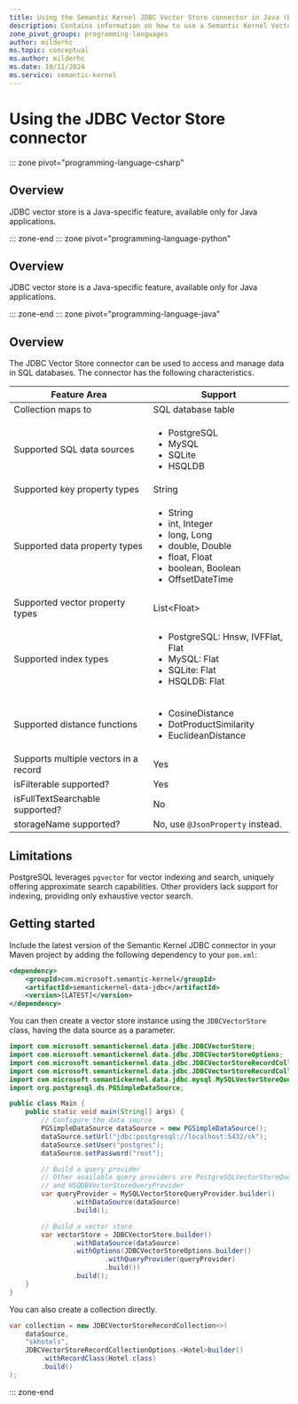 ```yaml
---
title: Using the Semantic Kernel JDBC Vector Store connector in Java (Experimental)
description: Contains information on how to use a Semantic Kernel Vector store connector to access and manipulate data in JDBC for Java.
zone_pivot_groups: programming-languages
author: milderhc
ms.topic: conceptual
ms.author: milderhc
ms.date: 10/11/2024
ms.service: semantic-kernel
---
```

# Using the JDBC Vector Store connector

::: zone pivot="programming-language-csharp"

## Overview

JDBC vector store is a Java-specific feature, available only for Java applications.

::: zone-end
::: zone pivot="programming-language-python"

## Overview

JDBC vector store is a Java-specific feature, available only for Java applications.

::: zone-end
::: zone pivot="programming-language-java"

## Overview

The JDBC Vector Store connector can be used to access and manage data in SQL databases. The connector has the following characteristics.

| Feature Area                      | Support                                                                                                                          |
|-----------------------------------|----------------------------------------------------------------------------------------------------------------------------------|
| Collection maps to                | SQL database table
| Supported SQL data sources        | <ul><li>PostgreSQL</li><li>MySQL</li><li>SQLite</li><li>HSQLDB</li></ul>                                                                                                           |
| Supported key property types      | String                                                                                                                           |
| Supported data property types     | <ul><li>String</li><li>int, Integer</li><li>long, Long</li><li>double, Double</li><li>float, Float</li><li>boolean, Boolean</li><li>OffsetDateTime</li></ul> |
| Supported vector property types   | List\<Float\>                                                                                                          |
| Supported index types             | <ul><li>PostgreSQL: Hnsw, IVFFlat, Flat</li><li>MySQL: Flat</li><li>SQLite: Flat</li><li>HSQLDB: Flat</li></ul>                                                                                              |
| Supported distance functions      | <ul><li>CosineDistance</li><li>DotProductSimilarity</li><li>EuclideanDistance</li></ul>                                        |
| Supports multiple vectors in a record | Yes                                                                                                                          |
| isFilterable supported?           | Yes                                                                                                                              |
| isFullTextSearchable supported?   | No                                                                                                                              |
| storageName supported?    | No, use `@JsonProperty` instead.               |

## Limitations

PostgreSQL leverages `pgvector` for vector indexing and search, uniquely offering approximate search capabilities. Other providers lack support for indexing, providing only exhaustive vector search.

## Getting started

Include the latest version of the Semantic Kernel JDBC connector in your Maven project by adding the following dependency to your `pom.xml`:

```xml
<dependency>
    <groupId>com.microsoft.semantic-kernel</groupId>
    <artifactId>semantickernel-data-jdbc</artifactId>
    <version>[LATEST]</version>
</dependency>
```

You can then create a vector store instance using the `JDBCVectorStore` class, having the data source as a parameter.

```java
import com.microsoft.semantickernel.data.jdbc.JDBCVectorStore;
import com.microsoft.semantickernel.data.jdbc.JDBCVectorStoreOptions;
import com.microsoft.semantickernel.data.jdbc.JDBCVectorStoreRecordCollection;
import com.microsoft.semantickernel.data.jdbc.JDBCVectorStoreRecordCollectionOptions;
import com.microsoft.semantickernel.data.jdbc.mysql.MySQLVectorStoreQueryProvider;
import org.postgresql.ds.PGSimpleDataSource;

public class Main {
    public static void main(String[] args) {
        // Configure the data source
        PGSimpleDataSource dataSource = new PGSimpleDataSource();
        dataSource.setUrl("jdbc:postgresql://localhost:5432/sk");
        dataSource.setUser("postgres");
        dataSource.setPassword("root");

        // Build a query provider
        // Other available query providers are PostgreSQLVectorStoreQueryProvider, SQLiteVectorStoreQueryProvider
        // and HSQDBVectorStoreQueryProvider
        var queryProvider = MySQLVectorStoreQueryProvider.builder()
                .withDataSource(dataSource)
                .build();

        // Build a vector store
        var vectorStore = JDBCVectorStore.builder()
                .withDataSource(dataSource)
                .withOptions(JDBCVectorStoreOptions.builder()
                        .withQueryProvider(queryProvider)
                        .build())
                .build();
    }
}

```
You can also create a collection directly.

```java
var collection = new JDBCVectorStoreRecordCollection<>(
    dataSource,
    "skhotels",
    JDBCVectorStoreRecordCollectionOptions.<Hotel>builder()
        .withRecordClass(Hotel.class)
        .build()
);
```

::: zone-end